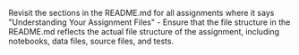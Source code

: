 Revisit the sections in the README.md for all assignments where it says "Understanding Your Assignment Files" - Ensure that the file structure in the README.md reflects the actual file structure of the assignment, including notebooks, data files, source files, and tests.

